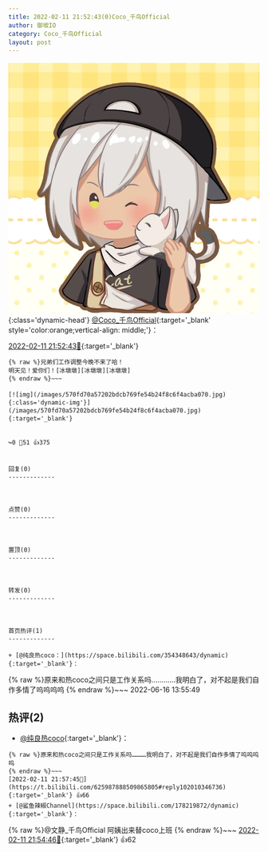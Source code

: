 ```yaml
---
title: 2022-02-11 21:52:43(0)Coco_千鸟Official
author: 御坂IO
category: Coco_千鸟Official
layout: post
---
```


![img](/images/85e485bc0dbd0cde4d15f24d7cffe9704618ad10.jpg){:class='dynamic-head'}
[@Coco_千鸟Official](https://space.bilibili.com/1891728206/dynamic){:target='_blank' style='color:orange;vertical-align: middle;'}：

[2022-02-11 21:52:43🔗](https://t.bilibili.com/625987888509865805){:target='_blank'}

~~~
{% raw %}兄弟们工作调整今晚不来了哈！
明天见！爱你们！[冰墩墩][冰墩墩][冰墩墩]
{% endraw %}~~~

[![img](/images/570fd70a57202bdcb769fe54b24f8c6f4acba070.jpg){:class='dynamic-img'}](/images/570fd70a57202bdcb769fe54b24f8c6f4acba070.jpg){:target='_blank'}


↪️0 💬51 👍375


回复(0)
-------------



点赞(0)
-------------



置顶(0)
-------------



转发(0)
-------------



首页热评(1)
-------------

+ [@纯良热coco：](https://space.bilibili.com/354348643/dynamic){:target='_blank'}：
~~~
{% raw %}原来和热coco之间只是工作关系吗…………我明白了，对不起是我们自作多情了呜呜呜呜
{% endraw %}~~~
2022-06-16 13:55:49


热评(2)
-------------

+ [@纯良热coco](https://space.bilibili.com/354348643/dynamic){:target='_blank'}：
~~~
{% raw %}原来和热coco之间只是工作关系吗…………我明白了，对不起是我们自作多情了呜呜呜呜
{% endraw %}~~~
[2022-02-11 21:57:45🔗](https://t.bilibili.com/625987888509865805#reply102010346736){:target='_blank'} 👍66
+ [@鲨鱼辣椒Channel](https://space.bilibili.com/178219872/dynamic){:target='_blank'}：
~~~
{% raw %}@文静_千鸟Official 阿姨出来替coco上班
{% endraw %}~~~
[2022-02-11 21:54:46🔗](https://t.bilibili.com/625987888509865805#reply102009874080){:target='_blank'} 👍62


